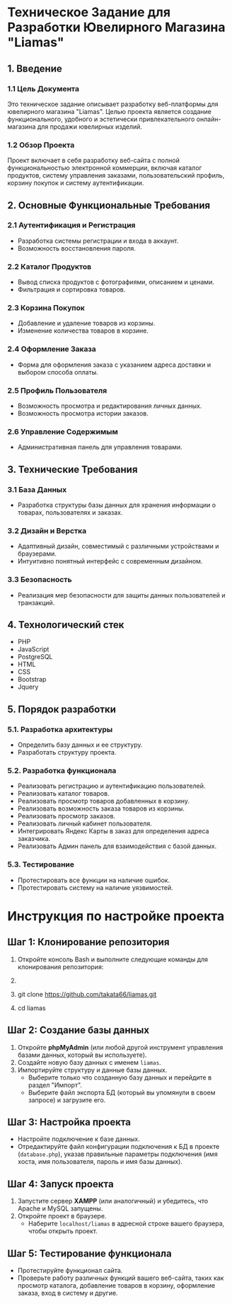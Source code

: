 # Техническое Задание для Разработки Ювелирного Магазина "Liamas"

## 1. Введение

### 1.1 Цель Документа
Это техническое задание описывает разработку веб-платформы для ювелирного магазина "Liamas". Целью проекта является создание функционального, удобного и эстетически привлекательного онлайн-магазина для продажи ювелирных изделий.

### 1.2 Обзор Проекта
Проект включает в себя разработку веб-сайта с полной функциональностью электронной коммерции, включая каталог продуктов, систему управления заказами, пользовательский профиль, корзину покупок и систему аутентификации.

## 2. Основные Функциональные Требования

### 2.1 Аутентификация и Регистрация
- Разработка системы регистрации и входа в аккаунт.
- Возможность восстановления пароля.

### 2.2 Каталог Продуктов
- Вывод списка продуктов с фотографиями, описанием и ценами.
- Фильтрация и сортировка товаров.

### 2.3 Корзина Покупок
- Добавление и удаление товаров из корзины.
- Изменение количества товаров в корзине.

### 2.4 Оформление Заказа
- Форма для оформления заказа с указанием адреса доставки и выбором способа оплаты.

### 2.5 Профиль Пользователя
- Возможность просмотра и редактирования личных данных.
- Возможность просмотра истории заказов.

### 2.6 Управление Содержимым
- Административная панель для управления товарами.

## 3. Технические Требования

### 3.1 База Данных
- Разработка структуры базы данных для хранения информации о товарах, пользователях и заказах.

### 3.2 Дизайн и Верстка
- Адаптивный дизайн, совместимый с различными устройствами и браузерами.
- Интуитивно понятный интерфейс с современным дизайном.

### 3.3 Безопасность
- Реализация мер безопасности для защиты данных пользователей и транзакций.

## 4. Технологический стек

- PHP
- JavaScript
- PostgreSQL
- HTML
- CSS
- Bootstrap
- Jquery

## 5. Порядок разработки

### 5.1. Разработка архитектуры
- Определить базу данных и ее структуру.
- Разработать структуру проекта.

### 5.2. Разработка функционала
- Реализовать регистрацию и аутентификацию пользователей.
- Реализовать каталог товаров.
- Реализовать просмотр товаров добавленных в корзину.
- Реализовать возможность заказа товаров из корзины.
- Реализовать просмотр заказов.
- Реализовать личный кабинет пользователя.
- Интегрировать Яндекс Карты в заказ для определения адреса заказчика.
- Реализовать Админ панель для взаимодействия с базой данных.

### 5.3. Тестирование
- Протестировать все функции на наличие ошибок.
- Протестировать систему на наличие уязвимостей.

# Инструкция по настройке проекта

## Шаг 1: Клонирование репозитория

1. Откройте консоль Bash и выполните следующие команды для клонирования репозитория:

2. ```bash
3. git clone https://github.com/takata66/liamas.git
4. cd liamas

## Шаг 2: Создание базы данных

1. Откройте **phpMyAdmin** (или любой другой инструмент управления базами данных, который вы используете).
2. Создайте новую базу данных с именем `liamas`.
3. Импортируйте структуру и данные базы данных. 
   - Выберите только что созданную базу данных и перейдите в раздел "Импорт".
   - Выберите файл экспорта БД (который вы упомянули в своем запросе) и загрузите его.

## Шаг 3: Настройка проекта

- Настройте подключение к базе данных.
- Отредактируйте файл конфигурации подключения к БД в проекте (`database.php`), указав правильные параметры подключения (имя хоста, имя пользователя, пароль и имя базы данных).

## Шаг 4: Запуск проекта

1. Запустите сервер **XAMPP** (или аналогичный) и убедитесь, что Apache и MySQL запущены.
2. Откройте проект в браузере. 
   - Наберите `localhost/liamas` в адресной строке вашего браузера, чтобы открыть проект.

## Шаг 5: Тестирование функционала

- Протестируйте функционал сайта.
- Проверьте работу различных функций вашего веб-сайта, таких как просмотр каталога, добавление товаров в корзину, оформление заказа, вход в систему и другие.
